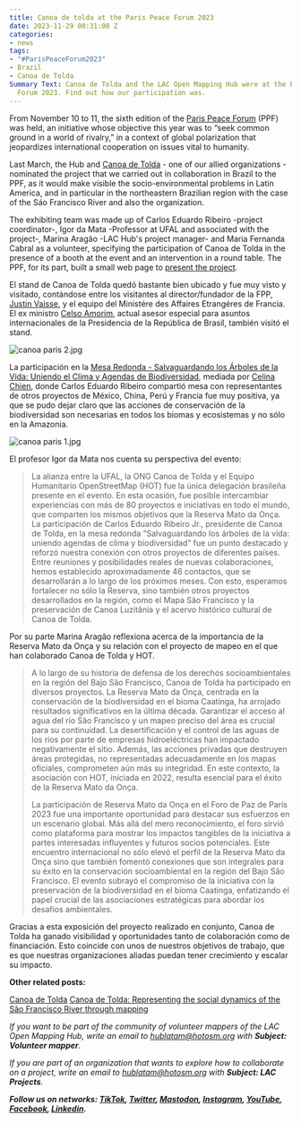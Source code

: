 ```yaml
---
title: Canoa de tolda at the Paris Peace Forum 2023
date: 2023-11-29 00:31:00 Z
categories:
- news
tags:
- "#ParisPeaceForum2023"
- Brazil
- Canoa de Tolda
Summary Text: Canoa de Tolda and the LAC Open Mapping Hub were at the Paris Peace
  Forum 2023. Find out how our participation was.
---
```


From November 10 to 11, the sixth edition of the [Paris Peace Forum](https://parispeaceforum.org/) (PPF) was held, an initiative whose objective this year was to “seek common ground in a world of rivalry,” in a context of global polarization that jeopardizes international cooperation on issues vital to humanity.

Last March, the Hub and [Canoa de Tolda](https://canoadetolda.org.br/) - one of our allied organizations - nominated the project that we carried out in collaboration in Brazil to the PPF, as it would make visible the socio-environmental problems in Latin America, and in particular in the northeastern Brazilian region with the case of the Sáo Francisco River and also the organization.

The exhibiting team was made up of Carlos Eduardo Ribeiro -project coordinator-, Igor da Mata -Professor at UFAL and associated with the project-, Marina Aragão -LAC Hub's project manager- and Maria Fernanda Cabral as a volunteer, specifying the participation of Canoa de Tolda in the presence of a booth at the event and an intervention in a round table. The PPF, for its part, built a small web page to [present the project](https://parispeaceforum.org/projects/reserva-mato-da-onca-forets-pour-lavenir/).

El stand de Canoa de Tolda quedó bastante bien ubicado y fue muy visto y visitado, contándose entre los visitantes al director/fundador de la FPP, [Justin Vaisse](https://en.wikipedia.org/wiki/Justin_Va%C3%AFsse), y el equipo del Ministére des Affaires Etrangéres de Francia. El ex ministro [Celso Amorim](https://es.wikipedia.org/wiki/Celso_Amorim), actual asesor especial para asuntos internacionales de la Presidencia de la República de Brasil, también visitó el stand.

![canoa paris 2.jpg](/uploads/canoa%20paris%202.jpg)

La participación en la [Mesa Redonda - Salvaguardando los Árboles de la Vida: Uniendo el Clima y Agendas de Biodiversidad](https://www.youtube.com/watch?v=kv0JDu8HNzA), mediada por [Celina Chien](https://www.celinachien.com/), donde Carlos Eduardo Ribeiro compartió mesa con representantes de otros proyectos de México, China, Perú y Francia fue muy positiva, ya que se pudo dejar claro que las acciones de conservación de la biodiversidad son necesarias en todos los biomas y ecosistemas y no sólo en la Amazonia.

![canoa paris 1.jpg](/uploads/canoa%20paris%201.jpg)

El profesor Igor da Mata nos cuenta su perspectiva del evento:

> La alianza entre la UFAL, la ONG Canoa de Tolda y el Equipo Humanitario OpenStreetMap (HOT) fue la única delegación brasileña presente en el evento. En esta ocasión, fue posible intercambiar experiencias con más de 80 proyectos e iniciativas en todo el mundo, que comparten los mismos objetivos que la Reserva Mato da Onça. La participación de Carlos Eduardo Ribeiro Jr., presidente de Canoa de Tolda, en la mesa redonda “Salvaguardando los árboles de la vida: uniendo agendas de clima y biodiversidad” fue un punto destacado y reforzó nuestra conexión con otros proyectos de diferentes países. Entre reuniones y posibilidades reales de nuevas colaboraciones, hemos establecido aproximadamente 46 contactos, que se desarrollarán a lo largo de los próximos meses. Con esto, esperamos fortalecer no sólo la Reserva, sino también otros proyectos desarrollados en la región, como el Mapa São Francisco y la preservación de Canoa Luzitânia y el acervo histórico cultural de Canoa de Tolda.

Por su parte Marina Aragão reflexiona acerca de la importancia de la Reserva Mato da Onça y su relación con el proyecto de mapeo en el que han colaborado Canoa de Tolda y HOT.

> A lo largo de su historia de defensa de los derechos socioambientales en la región del Bajo São Francisco, Canoa de Tolda ha participado en diversos proyectos. La Reserva Mato da Onça, centrada en la conservación de la biodiversidad en el bioma Caatinga, ha arrojado resultados significativos en la última década. Garantizar el acceso al agua del río São Francisco y un mapeo preciso del área es crucial para su continuidad. La desertificación y el control de las aguas de los ríos por parte de empresas hidroeléctricas han impactado negativamente el sitio. Además, las acciones privadas que destruyen áreas protegidas, no representadas adecuadamente en los mapas oficiales, comprometen aún más su integridad. En este contexto, la asociación con HOT, iniciada en 2022, resulta esencial para el éxito de la Reserva Mato da Onça.
>
> La participación de Reserva Mato da Onça en el Foro de Paz de París 2023 fue una importante oportunidad para destacar sus esfuerzos en un escenario global. Más allá del mero reconocimiento, el foro sirvió como plataforma para mostrar los impactos tangibles de la iniciativa a partes interesadas influyentes y futuros socios potenciales. Este encuentro internacional no sólo elevó el perfil de la Reserva Mato da Onça sino que también fomentó conexiones que son integrales para su éxito en la conservación socioambiental en la región del Bajo São Francisco. El evento subrayó el compromiso de la iniciativa con la preservación de la biodiversidad en el bioma Caatinga, enfatizando el papel crucial de las asociaciones estratégicas para abordar los desafíos ambientales.​

Gracias a esta exposición del proyecto realizado en conjunto, Canoa de Tolda ha ganado visibilidad y oportunidades tanto de colaboración como de financiación. Esto coincide con unos de nuestros objetivos de trabajo, que es que nuestras organizaciones aliadas puedan tener crecimiento y escalar su impacto.

**Other related posts:**

[Canoa de Tolda](https://www.hotosm.org/projects/canoa-de-tolda/)
[Canoa de Tolda: Representing the social dynamics of the São Francisco River through mapping](https://www.hotosm.org/updates/canoa-de-tolda-mapping-to-make-visible-the-social-dynamics-of-the-sao-francisco-river/)

*If you want to be part of the community of volunteer mappers of the LAC Open Mapping Hub, write an email to [hublatam@hotosm.org](https://www.hotosm.org/updates/mapping-as-a-response-to-the-disaster-in-esmeraldas-ecuador/hublatam@hotosm.org) with **Subject: Volunteer mapper**.*

*If you are part of an organization that wants to explore how to collaborate on a project, write an email to [hublatam@hotosm.org](https://www.hotosm.org/updates/mapping-as-a-response-to-the-disaster-in-esmeraldas-ecuador/hublatam@hotosm.org) with **Subject: LAC Projects**.*

***Follow us on networks: [TikTok](https://www.tiktok.com/@mapeoabierto_la?lang=es), [Twitter](https://twitter.com/mapeoabierto_la), [Mastodon](https://mapstodon.space/@mapeoabierto_la), [Instagram](https://www.instagram.com/mapeoabierto_la/), [YouTube](https://www.youtube.com/channel/UCTH6Z_QODJ4NmmBmubS68VA), [Facebook](https://www.facebook.com/Mapeo-abierto-Am%C3%A9rica-Latina-102804808622456/), [Linkedin](https://www.linkedin.com/showcase/91453300/admin/feed/posts/).***